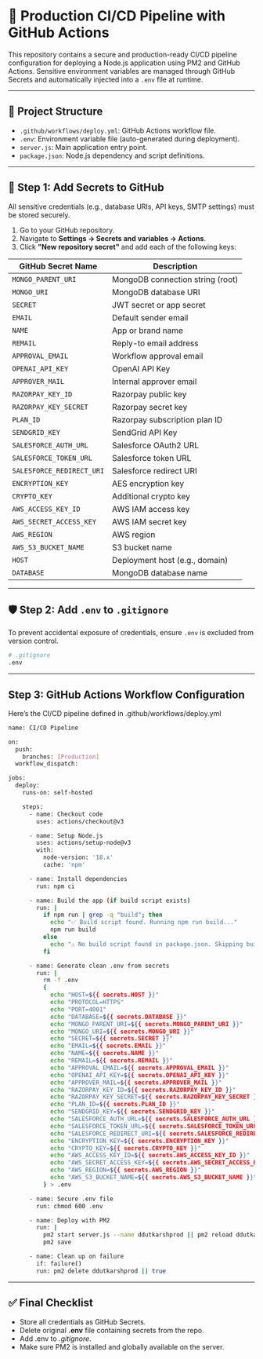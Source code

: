 # 🚀 Production CI/CD Pipeline with GitHub Actions

This repository contains a secure and production-ready CI/CD pipeline configuration for deploying a Node.js application using PM2 and GitHub Actions. Sensitive environment variables are managed through GitHub Secrets and automatically injected into a `.env` file at runtime.

---

## 📁 Project Structure

- `.github/workflows/deploy.yml`: GitHub Actions workflow file.
- `.env`: Environment variable file (auto-generated during deployment).
- `server.js`: Main application entry point.
- `package.json`: Node.js dependency and script definitions.

---

## 🔐 Step 1: Add Secrets to GitHub

All sensitive credentials (e.g., database URIs, API keys, SMTP settings) must be stored securely.

1. Go to your GitHub repository.
2. Navigate to **Settings → Secrets and variables → Actions**.
3. Click **"New repository secret"** and add each of the following keys:

| GitHub Secret Name               | Description                      |
|----------------------------------|----------------------------------|
| `MONGO_PARENT_URI`              | MongoDB connection string (root) |
| `MONGO_URI`                     | MongoDB database URI             |
| `SECRET`                        | JWT secret or app secret         |
| `EMAIL`                         | Default sender email             |
| `NAME`                          | App or brand name                |
| `REMAIL`                        | Reply-to email address           |
| `APPROVAL_EMAIL`                | Workflow approval email          |
| `OPENAI_API_KEY`                | OpenAI API Key                   |
| `APPROVER_MAIL`                 | Internal approver email          |
| `RAZORPAY_KEY_ID`               | Razorpay public key              |
| `RAZORPAY_KEY_SECRET`           | Razorpay secret key              |
| `PLAN_ID`                       | Razorpay subscription plan ID    |
| `SENDGRID_KEY`                  | SendGrid API Key                 |
| `SALESFORCE_AUTH_URL`           | Salesforce OAuth2 URL            |
| `SALESFORCE_TOKEN_URL`          | Salesforce token URL             |
| `SALESFORCE_REDIRECT_URI`       | Salesforce redirect URI          |
| `ENCRYPTION_KEY`                | AES encryption key               |
| `CRYPTO_KEY`                    | Additional crypto key            |
| `AWS_ACCESS_KEY_ID`             | AWS IAM access key               |
| `AWS_SECRET_ACCESS_KEY`         | AWS IAM secret key               |
| `AWS_REGION`                    | AWS region                       |
| `AWS_S3_BUCKET_NAME`            | S3 bucket name                   |
| `HOST`                          | Deployment host (e.g., domain)   |
| `DATABASE`                      | MongoDB database name            |

---

## 🛡️ Step 2: Add `.env` to `.gitignore`

To prevent accidental exposure of credentials, ensure `.env` is excluded from version control.

```bash
# .gitignore
.env
```
---

## Step 3: GitHub Actions Workflow Configuration

Here’s the CI/CD pipeline defined in .github/workflows/deploy.yml

```bash
name: CI/CD Pipeline

on:
  push:
    branches: [Production]
  workflow_dispatch:

jobs:
  deploy:
    runs-on: self-hosted

    steps:
      - name: Checkout code
        uses: actions/checkout@v3

      - name: Setup Node.js
        uses: actions/setup-node@v3
        with:
          node-version: '18.x'
          cache: 'npm'

      - name: Install dependencies
        run: npm ci

      - name: Build the app (if build script exists)
        run: |
          if npm run | grep -q "build"; then
            echo "✅ Build script found. Running npm run build..."
            npm run build
          else
            echo "⚠️ No build script found in package.json. Skipping build step."
          fi

      - name: Generate clean .env from secrets
        run: |
          rm -f .env
          {
            echo "HOST=${{ secrets.HOST }}"
            echo "PROTOCOL=HTTPS"
            echo "PORT=4001"
            echo "DATABASE=${{ secrets.DATABASE }}"
            echo "MONGO_PARENT_URI=${{ secrets.MONGO_PARENT_URI }}"
            echo "MONGO_URI=${{ secrets.MONGO_URI }}"
            echo "SECRET=${{ secrets.SECRET }}"
            echo "EMAIL=${{ secrets.EMAIL }}"
            echo "NAME=${{ secrets.NAME }}"
            echo "REMAIL=${{ secrets.REMAIL }}"
            echo "APPROVAL_EMAIL=${{ secrets.APPROVAL_EMAIL }}"
            echo "OPENAI_API_KEY=${{ secrets.OPENAI_API_KEY }}"
            echo "APPROVER_MAIL=${{ secrets.APPROVER_MAIL }}"
            echo "RAZORPAY_KEY_ID=${{ secrets.RAZORPAY_KEY_ID }}"
            echo "RAZORPAY_KEY_SECRET=${{ secrets.RAZORPAY_KEY_SECRET }}"
            echo "PLAN_ID=${{ secrets.PLAN_ID }}"
            echo "SENDGRID_KEY=${{ secrets.SENDGRID_KEY }}"
            echo "SALESFORCE_AUTH_URL=${{ secrets.SALESFORCE_AUTH_URL }}"
            echo "SALESFORCE_TOKEN_URL=${{ secrets.SALESFORCE_TOKEN_URL }}"
            echo "SALESFORCE_REDIRECT_URI=${{ secrets.SALESFORCE_REDIRECT_URI }}"
            echo "ENCRYPTION_KEY=${{ secrets.ENCRYPTION_KEY }}"
            echo "CRYPTO_KEY=${{ secrets.CRYPTO_KEY }}"
            echo "AWS_ACCESS_KEY_ID=${{ secrets.AWS_ACCESS_KEY_ID }}"
            echo "AWS_SECRET_ACCESS_KEY=${{ secrets.AWS_SECRET_ACCESS_KEY }}"
            echo "AWS_REGION=${{ secrets.AWS_REGION }}"
            echo "AWS_S3_BUCKET_NAME=${{ secrets.AWS_S3_BUCKET_NAME }}"
          } > .env

      - name: Secure .env file
        run: chmod 600 .env

      - name: Deploy with PM2
        run: |
          pm2 start server.js --name ddutkarshprod || pm2 reload ddutkarshprod
          pm2 save

      - name: Clean up on failure
        if: failure()
        run: pm2 delete ddutkarshprod || true
```
---
## ✅ Final Checklist

-  Store all credentials as GitHub Secrets.
-  Delete original **.env** file containing secrets from the repo.
-   Add .env to *.gitignore*.
-  Make sure PM2 is installed and globally available on the server.